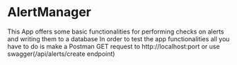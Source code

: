 # AlertManager
This App offers some basic functionalities for performing checks on alerts and writing them to a database
In order to test the app functionalities all you have to do is make a Postman GET request to http://localhost:port or use swagger(/api/alerts/create endpoint) 

